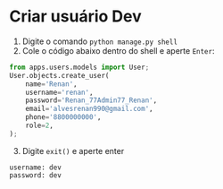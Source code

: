 # Criar usuário Dev

1. Digite o comando `python manage.py shell`
2. Cole o código abaixo dentro do shell e aperte `Enter`:

```python
from apps.users.models import User;
User.objects.create_user(
    name='Renan',
    username='renan',
    password='Renan_77Admin77_Renan',
    email='alvesrenan990@gmail.com',
    phone='8800000000',
    role=2,
);
```

3. Digite `exit()` e aperte enter

```
username: dev
password: dev
```